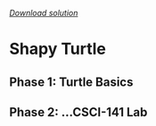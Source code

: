 _[Download solution](solution.py)_

# Shapy Turtle

## Phase 1: Turtle Basics

## Phase 2: ...CSCI-141 Lab
